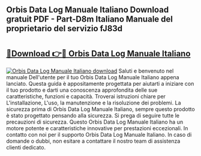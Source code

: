 ## Orbis Data Log Manuale Italiano Download gratuit PDF - Part-D8m Italiano Manuale del proprietario del servizio fJ83d

# <h2><a href="http://dfe1tkj.blite.top/?on=Orbis+Data+Log+Manuale+Italiano">🔗Download 👉🔴 Orbis Data Log Manuale Italiano</a></h2>

[![Orbis Data Log Manuale Italiano download](https://i.imgur.com/lujVjoI.png)](http://dfe1tkj.blite.top/?on=Orbis+Data+Log+Manuale+Italiano)
Saluti e benvenuto nel manuale Dell'utente per il tuo Orbis Data Log Manuale Italiano appena lanciato. Questa guida è appositamente progettata per aiutarti a iniziare con il tuo prodotto e darti una conoscenza approfondita delle sue caratteristiche, funzioni e capacità. Troverai istruzioni chiare per L'installazione, L'uso, la manutenzione e la risoluzione dei problemi. La sicurezza prima di Orbis Data Log Manuale Italiano, sempre questo prodotto è stato progettato pensando alla sicurezza. Si prega di seguire tutte le precauzioni di sicurezza. Questo Orbis Data Log Manuale Italiano ha un motore potente e caratteristiche innovative per prestazioni eccezionali. In contatto con noi per il supporto Orbis Data Log Manuale Italiano. In caso di domande o dubbi, non esitare a contattare il nostro team di assistenza clienti dedicato.
